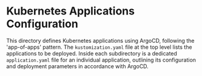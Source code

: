 # Kubernetes Applications Configuration

This directory defines Kubernetes applications using ArgoCD, following the 'app-of-apps' pattern. The `kustomization.yaml` file at the top level lists the applications to be deployed. Inside each subdirectory is a dedicated `application.yaml` file for an individual application, outlining its configuration and deployment parameters in accordance with ArgoCD.
